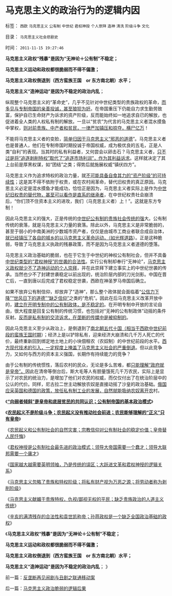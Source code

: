 # 马克思主义的政治行为的逻辑内因

标签： `西欧` `马克思主义` `公有制` `中世纪` `君权神授` `个人崇拜` `造神` `清洗` `阶级斗争` `文化` 

目录： `马克思主义社会悲剧史`

时间： `2011-11-15 19:27:46`

**马克思主义政权“残暴”是因为“无神论＋公有制”不稳定；**

**马克思主义运动和政权都很脆弱而不得不偏激；**

**马克思主义政权倒退到（西方蛮族王国　or 东方南北朝）水平；**

**马克思主义“造神运动”是因为不稳定的政治内乱**；

纵观整个马克思主义的“革命史”，几乎不见针对中世纪类型的贵族政权的革命，[而多见与专制帝国的亲善投诚，甚至狼狈为奸](../../../2011/10/31/基督教和马克思推崇的中世纪“没有剥削”.md)。在帝国重压下仍能自力求生勤劳致富，保护自已生命财产为诉求的资产阶级，反而能始终如一地追求自已的解放，也促进着全人类的人权私有制的解放。一旦以“贫农”为代言的马克思主义者混水摸鱼中掌权，[则对前贵族、中产者和贫民，一律严加镇压和掠夺，横尸亿万](../../../2011/10/30/“国家垄断资本主义”的大脑急转弯.md)！

不能将马克思主义者的变脸，[简单归因于马克思主义“邪恶的道德](../../../2009/9/23/为马克思作无罪辩护.md)”。马克思主义者也是普通人，他们在专制帝国时期投诚于帝国权威，成为极优良的五毛，正是人类“自利”的表现。当其时的私有利益者，又何尝会以卵击石？马克思主义者，[只不过是将“追逐剥削特权”取代了“追逐市场利润”，作为其利益诉求](../../../2011/11/2/不是信仰特权的，就是追求利益的.md)。这样就决定了其上台前是厚黑权谋，如“团结”之类；得势后就施展权威“镇伏四方”。

马克思主义作为追求特权的政治力量，就[不可能具备自食其力的“资产阶级”的可持续性](../../../2011/6/30/民粹不是造就小范围的特权，就是得不偿失.md)；这是其不得不依附于权贵，或在农村闹革命，替代旧权贵的真正原因。马克思主义必定是混水摸鱼才能成功，恰恰正是因为，马克思主义者实际上是作为[中世纪旧权贵的替代物，甚至可以看作是直系的继承者](../../../2011/9/16/进化论就是生物学和社会学；基督教与马克思主义的分歧.md)，在中世纪权贵社会崩溃后，“你们顶不住资本主义的进攻，我们（马克思主义者）上！”。这就是东方专制！

因此马克思主义的强大，正是传统的[中世纪公有制的贵族社会传统的强](../../../2010/10/29/“旧社会”未必真的腐败黑暗；.md)大。公有制传统的衰落，就是马克思主义力量的衰落。除此以外，马克思主义是非常脆弱的，甚至于弱小的中南美洲的少数城市资产者，仅仅是由城市工商业者联合成自治体，[就已经镇压了各自的城乡的以马克思主义革命运动，（如光辉道路](http://darthvad.blog.163.com/blog/static/53399470201110211210165/)）。正是这种脆弱，导致了马克思主义执政的残暴政策，而不是因为马克思主义者道德的堕落。

马克思主义政治基础的脆弱，也在于它生于中世纪的神权公有制社会，但并不具备[中世纪类型的“君权神授”的世袭的合法性](../../../2011/11/12/君权神授是公有制社会最先进的政治模式.md)。实行公有制却奉行“无神论”，[马克思主义政权就少不了造神运动的个人崇拜](../../../2011/11/12/大国治理的传统误区.md)，并在此崇拜下建立事实上的中世纪世袭的传承。当然也少不了封建世袭稳定以前出现的，统治阶层内部的刀光剑影。中国在晋亡后，一直到唐以后完成了君权稳定世袭，西欧在神圣罗马帝国后确立。

如果不放弃公有制信仰，却放弃了“造神”，那么整个政体就会面临着“[公信力下降”“世风日下的道德”“缺乏信仰”](../../../2011/11/1/垄断传媒职业道德败坏，令社会显得“世风日下”.md)之类的“危机”。因此在后马克思主义改革开放中的，[建立在开明专制中的公有制政体，是不稳定的](../../../2010/12/20/“开明专制”不可能长期稳定.md)。在开明专制中开放的言论自由，很大程度是回复公有制的传统习惯，也包括对“无神的公有制政体”动摇的条件反射。[反而是私有制的交流诉求，在垄断的传媒中是被抑制的](../../../2009/5/5/控制舆论，等于引火烧身.md)。

因此马克思主义至少从政治上，是倒退到了[南北朝五代十国（相当于西欧中世纪前段的蛮族王国时期](http://darthvad.blog.sohu.com/130312127.html)）；经济上是以铲除私有，迎来经济大崩溃和几千万人死亡的代价，最终重新回到绑定地土地上的小块佃租农（农奴制）的中世纪前段的水平。[西方现代技术的引入，一定程度上掩盖了马克思主义社会的严重倒退](../../../2011/2/21/中国与西方的经济水平只相差一百年.md)。但以此竞争力，又如何与西方的资本主义强国，长期作有持续能力的竞争？

由于公有制的传统惯性，落后农村的民众，无论是多么苦难，都[只能理解“政府就是皇帝”。](../../../2011/11/11/很多贫民还是认毛主席的.md)因此在清帝等倒台后，斯大毛等人有胆量饿死几千万农民，实际上是显示了对农民的统治力，是增加了他们对农民的权威，而仅仅付出了在统治阶层中的公认的代价。同样，尼古拉二世主动解放农奴是直接动摇了沙皇的政治基础。[俄国应采英国和德国的政策，放任私有制工业的发展，自然就能吸纳农奴离开农](http://blog.sina.com.cn/u/5563a64d01017vkg)村。

《[**“向弱者倾斜”是皇帝和底层贫民的共同认识；公有制帝国的基本政治模式**](../../../2011/11/11/很多贫民还是认毛主席的.md)》

《[**农民起义不是阶级斗争；农民起义没有推动社会前进；农民能够理解的“正义”只有皇帝**](../../../2011/11/11/很多贫民还是认毛主席的.md)》

《[农民起义和公有制社会的自然灾害；宗教信仰对公有制社会的稳定价值；皇帝替人民忏悔](../../../2011/11/12/农民起义和公有制社会的自然灾害.md)》

《[君权神授是公有制社会最先进的政治模式；领导大帝国需要一个蠢才；领导大联邦需要一个庸才](../../../2011/11/12/君权神授是公有制社会最先进的政治模式.md)》

《[国家越大越需要英明领袖，乃是传统的误区；大跃进文革和君权神授的逻辑关系](../../../2011/11/12/君权神授是公有制社会最先进的政治模式.md)》

《[马克思主义忽略了贵族和特权阶级；将私有财产视为万恶之源；将劳动者称为剥削阶级](../../../2011/11/14/《英国宪制》中的贵族情结和马克思的剥削阶级.md)》

《[马克思主义献媚于贵族特权，仇视/鄙视无权的平民；缺乏贵族政治的人道主义传统](../../../2011/11/14/马克思主义缺乏贵族政治的人道主义传统.md)》

《[辛亥的满清残存的合法性和袁世凯称帝；孙蒋政权是一个缺乏全国政治基础的政权](../../../2011/11/14/袁世凯称帝和孙蒋政权的政治基础.md)》

《**马克思主义政权“残暴”是因为“无神论＋公有制”不稳定；**

**马克思主义运动和政权都很脆弱而不得不偏激；**

**马克思主义政权倒退到（西方蛮族王国　or 东方南北朝）水平；**

**马克思主义“造神运动”是因为不稳定的政治内乱**； 》



前一篇：[反垄断再见闹剧与丑剧之联通移动案](../../../2011/11/14/反垄断再见闹剧与丑剧之联通移动案.md)

后一篇：[马克思主义政治脆弱的逻辑后果](../../../2011/11/15/马克思主义政治脆弱的逻辑后果.md)